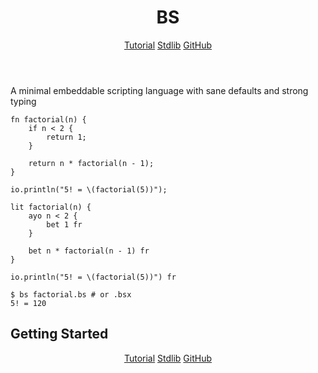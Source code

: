 <header>

# BS

<div class="only-desktop">

[Tutorial](tutorial.html)
[Stdlib](stdlib.html)
[GitHub](https://github.com/shoumodip/bs)

</div>
</header>

A minimal embeddable scripting language with sane defaults and strong typing

```bs
fn factorial(n) {
    if n < 2 {
        return 1;
    }

    return n * factorial(n - 1);
}

io.println("5! = \(factorial(5))");
```
```bsx
lit factorial(n) {
    ayo n < 2 {
        bet 1 fr
    }

    bet n * factorial(n - 1) fr
}

io.println("5! = \(factorial(5))") fr
```

```console
$ bs factorial.bs # or .bsx
5! = 120
```

<div class="only-mobile">

## Getting Started

<center>

[Tutorial](tutorial.html)
[Stdlib](stdlib.html)
[GitHub](https://github.com/shoumodip/bs)

</center>
</div>

